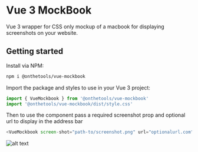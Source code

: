 # Vue 3 MockBook

Vue 3 wrapper for CSS only mockup of a macbook for displaying screenshots on your website.

## Getting started

Install via NPM:

```sh
npm i @onthetools/vue-mockbook
```

Import the package and styles to use in your Vue 3 project:

```js
import { VueMockbook } from '@onthetools/vue-mockbook'
import '@onthetools/vue-mockbook/dist/style.css'
```

Then to use the component pass a required screenshot prop and optional url to display in the address bar

```js
<VueMockbook screen-shot="path-to/screenshot.png" url="optionalurl.com" />
```

![alt text](/dist/mockbook.png)
